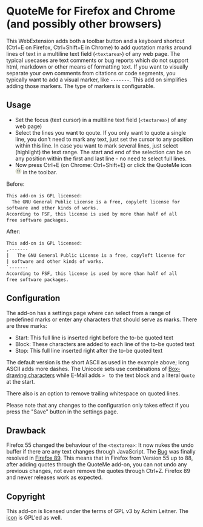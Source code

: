 QuoteMe for Firefox and Chrome (and possibly other browsers)
============================================================

This WebExtension adds both a toolbar button and a keyboard shortcut
(Ctrl+E on Firefox, Ctrl+Shift+E in Chrome) to add quotation marks around
lines of text in a multiline text field (`<textarea>`) of any web page.
The typical usecases are text comments or bug reports which do not support
html, markdown or other means of formatting text. If you want to visually
separate your own comments from citations or code segments, you typically
want to add a visual marker, like `-------`. This add on simplifies adding
those markers. The type of markers is configurable.

Usage
-----

* Set the focus (text cursor) in a multiline text field (`<textarea>`) of
  any web page)
* Select the lines you want to qoute. If you only want to quote a single
  line, you don't need to mark any text, just set the cursor to any position
  within this line. In case you want to mark several lines, just select
  (highlight) the text range. The start and end of the selection can be on
  any position within the first and last line - no need te select full lines.
* Now press Ctrl+E (on Chrome: Ctrl+Shift+E) or click the QuoteMe icon
  ![QuoteMe](icons/quote-16.png "QuoteMe [Ctrl]+[E]") in the toolbar.

Before:

    This add-on is GPL licensed:
      The GNU General Public License is a free, copyleft license for
    software and other kinds of works.
    According to FSF, this license is used by more than half of all
    free software packages.

After:

    This add-on is GPL licensed:
    ,-------
    |   The GNU General Public License is a free, copyleft license for
    | software and other kinds of works.
    `-------
    According to FSF, this license is used by more than half of all
    free software packages.


Configuration
-------------

The add-on has a settings page where can select from a range of predefined
marks or enter any characters that should serve as marks. There are three
marks:

* Start: This full line is inserted right before the to-be quoted text
* Block: These characters are added to each line of the to-be quoted text
* Stop: This full line inserted right after the to-be quoted text

The default version is the short ASCII as used in the example above;
long ASCII adds more dashes. The Unicode sets use combinations of
[Box-drawing characters](https://en.wikipedia.org/wiki/Box-drawing_character)
while E-Mail adds `> ` to the text block and a literal `Quote` at the start.

There also is an option to remove trailing whitespace on quoted lines.

Please note that any changes to the configuration only takes effect if you
press the "Save" button in the settings page.

Drawback
--------

Firefox 55 changed the behaviour of the `<textarea>`: It now nukes the undo
buffer if there are any text changes through JavaScript. The
[Bug](https://bugzilla.mozilla.org/show_bug.cgi?id=1220696#c10)
was finally resolved in
[Firefox 89](https://developer.mozilla.org/en-US/docs/Mozilla/Firefox/Releases/89).
This means that in Firefox from Version 55 up to 88, after adding quotes
through the QuoteMe add-on, you can not undo any previous changes, not even
remove the quotes through Ctrl+Z. Firefox 89 and newer releases work as expected.

Copyright
---------

This add-on is licensed under the terms of GPL v3 by Achim Leitner. The
[icon](https://www.shareicon.net/conversation-quotation-quote-113701)
is GPL'ed as well.
